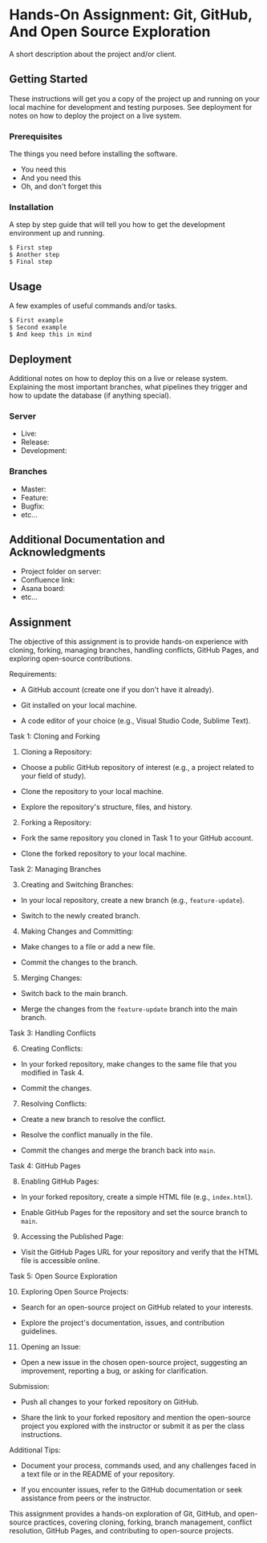 # Hands-On Assignment: Git, GitHub, And Open Source Exploration

A short description about the project and/or client.

## Getting Started

These instructions will get you a copy of the project up and running on your local machine for development and testing purposes. See deployment for notes on how to deploy the project on a live system.

### Prerequisites

The things you need before installing the software.

* You need this
* And you need this
* Oh, and don't forget this

### Installation

A step by step guide that will tell you how to get the development environment up and running.

```
$ First step
$ Another step
$ Final step
```

## Usage

A few examples of useful commands and/or tasks.

```
$ First example
$ Second example
$ And keep this in mind
```

## Deployment

Additional notes on how to deploy this on a live or release system. Explaining the most important branches, what pipelines they trigger and how to update the database (if anything special).

### Server

* Live:
* Release:
* Development:

### Branches

* Master:
* Feature:
* Bugfix:
* etc...

## Additional Documentation and Acknowledgments

* Project folder on server:
* Confluence link:
* Asana board:
* etc...


## Assignment

The objective of this assignment is to provide hands-on experience with cloning, forking, managing branches, handling conflicts, GitHub Pages, and exploring open-source contributions.



Requirements:

- A GitHub account (create one if you don't have it already).

- Git installed on your local machine.

- A code editor of your choice (e.g., Visual Studio Code, Sublime Text).


Task 1: Cloning and Forking

1. Cloning a Repository:

  - Choose a public GitHub repository of interest (e.g., a project related to your field of study).

  - Clone the repository to your local machine.

  - Explore the repository's structure, files, and history.



2. Forking a Repository:

  - Fork the same repository you cloned in Task 1 to your GitHub account.

  - Clone the forked repository to your local machine.



Task 2: Managing Branches

3. Creating and Switching Branches:

  - In your local repository, create a new branch (e.g., `feature-update`).

  - Switch to the newly created branch.



4. Making Changes and Committing:

  - Make changes to a file or add a new file.

  - Commit the changes to the branch.



5. Merging Changes:

  - Switch back to the main branch.

  - Merge the changes from the `feature-update` branch into the main branch.



Task 3: Handling Conflicts

6. Creating Conflicts:

  - In your forked repository, make changes to the same file that you modified in Task 4.

  - Commit the changes.



7. Resolving Conflicts:

  - Create a new branch to resolve the conflict.

  - Resolve the conflict manually in the file.

  - Commit the changes and merge the branch back into `main`.



Task 4: GitHub Pages

8. Enabling GitHub Pages:

  - In your forked repository, create a simple HTML file (e.g., `index.html`).

  - Enable GitHub Pages for the repository and set the source branch to `main`.



9. Accessing the Published Page:

  - Visit the GitHub Pages URL for your repository and verify that the HTML file is accessible online.



Task 5: Open Source Exploration

10. Exploring Open Source Projects:

  - Search for an open-source project on GitHub related to your interests.

  - Explore the project's documentation, issues, and contribution guidelines.



11. Opening an Issue:

  - Open a new issue in the chosen open-source project, suggesting an improvement, reporting a bug, or asking for clarification.



Submission:

- Push all changes to your forked repository on GitHub.

- Share the link to your forked repository and mention the open-source project you explored with the instructor or submit it as per the class instructions.



Additional Tips:

- Document your process, commands used, and any challenges faced in a text file or in the README of your repository.

- If you encounter issues, refer to the GitHub documentation or seek assistance from peers or the instructor.



This assignment provides a hands-on exploration of Git, GitHub, and open-source practices, covering cloning, forking, branch management, conflict resolution, GitHub Pages, and contributing to open-source projects.